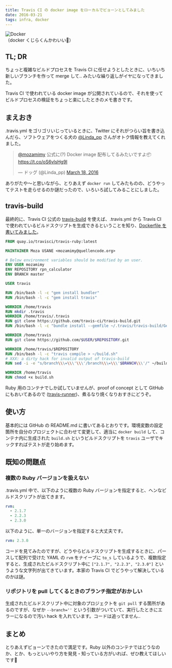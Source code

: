 ```yaml
---
title: Travis CI の docker image をローカルでビョーンとしてみました
date: 2016-03-21
tags: infra, docker
---
```


![Docker](/2016/03/21/travis-runner/docker.png)  
（docker くじらくんかわいい💓）

## TL; DR

ちょっと複雑なビルドプロセスを Travis CI に任せようとしたときに、いちいち新しいブランチを作って merge して.. みたいな繰り返しがイヤになってきました。

Travis CI で使われている docker image が公開されているので、それを使ってビルドプロセスの検証をちょっと楽にしたときのメモ書きです。

## まえおき

.travis.yml をゴリゴリいじっているときに、Twitter にそれがつらい旨を書き込んだら、ソフトウェアをつくる犬の [@Linda_pp](https://twitter.com/Linda_pp) さんがオトク情報を教えてくれました。

<blockquote class="twitter-tweet" data-lang="en"><p lang="ja" dir="ltr"><a href="https://twitter.com/mozamimy">@mozamimy</a> 公式に(?) Docker image 配布してるみたいですよ📦 <a href="https://t.co/oS6vlsHg9I">https://t.co/oS6vlsHg9I</a></p>&mdash; ドッグ (@Linda_pp) <a href="https://twitter.com/Linda_pp/status/710765454843707393">March 18, 2016</a></blockquote>
<script async src="//platform.twitter.com/widgets.js" charset="utf-8"></script>

ありがたや〜と思いながら、とりあえず `docker run` してみたものの、どうやってテストを走らせるのか謎だったので、いろいろ試してみることにしました。

## travis-build

最終的に、Travis CI 公式の [travis-build](https://github.com/travis-ci/travis-build) を使えば、.travis.yml から Travis CI で使われているビルドスクリプトを生成できるということを知り、[Dockerfile を書いてみました](https://github.com/mozamimy/travis-runner)。

```dockerfile
FROM quay.io/travisci/travis-ruby:latest

MAINTAINER Moza USANE <mozamimy@quellencode.org>

# Below environment variables should be modified by an user.
ENV USER mozamimy
ENV REPOSITORY rpn_calculator
ENV BRANCH master

USER travis

RUN /bin/bash -l -c "gem install bundler"
RUN /bin/bash -l -c "gem install travis"

WORKDIR /home/travis
RUN mkdir .travis
WORKDIR /home/travis/.travis
RUN git clone https://github.com/travis-ci/travis-build.git
RUN /bin/bash -l -c "bundle install --gemfile ~/.travis/travis-build/Gemfile"

WORKDIR /home/travis
RUN git clone https://github.com/$USER/$REPOSITORY.git

WORKDIR /home/travis/$REPOSITORY
RUN /bin/bash -l -c "travis compile > ~/build.sh"
# XXX: a dirty hack for invalid output of travis-build
RUN sed -i -e "s/branch\\\=\\\'\\\'/branch\\\=\\\'$BRANCH\\\'/" ~/build.sh

WORKDIR /home/travis
RUN chmod +x build.sh
```

Ruby 用のコンテナでしか試していませんが、proof of concept として GitHub にもおいてあるので ([travis-runner](https://github.com/mozamimy/travis-runner))、煮るなり焼くなりおすきにどうぞ。

## 使い方

基本的には GitHub の README.md に書いてあるとおりです。環境変数の設定箇所を自分のプロジェクトに合わせて変更して、適当に `docker build` して、コンテナ内に生成された `build.sh` というビルドスクリプトを `travis` ユーザでキックすればテストが走り始めます。

## 既知の問題点

### 複数の Ruby バージョンを扱えない

.travis.yml 中で、以下のように複数の Ruby バージョンを指定すると、ヘンなビルドスクリプトが出てきます。

```yaml
rvm:
  - 2.1.7
  - 2.2.3
  - 2.3.0
```

以下のように、単一のバージョンを指定すると大丈夫です。

```yaml
rvm: 2.3.0
```

コードを見てみたのですが、どうやらビルドスクリプトを生成するときに、パースして配列で受けた YAML の `rvm` をナイーブに `to_s` しているようで、複数指定すると、生成されたビルドスクリプト中に `["2.1.7", "2.2.3", "2.3.0"]` というような文字列が出てきています。本家の Travis CI でどうやって解決しているのかは謎。

### リポジトリを pull してくるときのブランチ指定がおかしい

生成されたビルドスクリプト中に対象のプロジェクトを `git pull` する箇所があるのですが、なぜか `--branch=''` という引数がついていて、実行したときにエラーになるので汚い hack を入れています。コードは追ってません..

## まとめ

とりあえずビョーンできたので満足です。Ruby 以外のコンテナではどうなのか、とか、もっといいやり方を発見・知っている方がいれば、ぜひ教えてほしいです🐇
